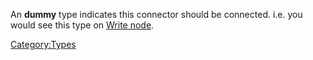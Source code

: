 An **dummy** type indicates this connector should be connected. i.e. you
would see this type on [Write node](Write_(Protoflux_node) "wikilink").

[Category:Types](Category:Types "wikilink")